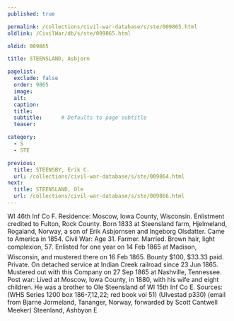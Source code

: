 ```yaml
---
published: true

permalink: /collections/civil-war-database/s/ste/009865.html
oldlink: /CivilWar/db/s/ste/009865.html

oldid: 009865

title: STEENSLAND, Asbjorn

pagelist:
  exclude: false
  order: 9865
  image: 
  alt:
  caption:
  title:
  subtitle:      # Defaults to page subtitle
  teaser:

category: 
  - S 
  - STE

previous:
  title: STEENSBY, Erik C.
  url: /collections/civil-war-database/s/ste/009864.html  
next:
  title: STEENSLAND, Ole
  url: /collections/civil-war-database/s/ste/009866.html   
---
```

WI 46th Inf Co F. Residence: Moscow, Iowa County, Wisconsin. Enlistment credited to Fulton, Rock County. Born 1833 at Steensland farm, Hjelmeland, Rogaland, Norway, a son of Erik Asbjornsen and Ingeborg Olsdatter. Came to America in 1854. Civil War: Age 31. Farmer. Married. Brown hair, light complexion, 5&#146;7&#148;. Enlisted for one year on 14 Feb 1865 at Madison, Wisconsin, and mustered there on 16 Feb 1865. Bounty $100, $33.33 paid. Private. On detached service at Indian Creek railroad since 23 Jun 1865. Mustered out with this Company on 27 Sep 1865 at Nashville, Tennessee. Post war: Lived at Moscow, Iowa County, in 1880, with his wife and eight children. He was a brother to Ole Steensland of WI 15th Inf Co E. Sources: (WHS Series 1200 box 186-7,12,22; red book vol 51) (Ulvestad p330) (email from Bjarne Jormeland, Tananger, Norway, forwarded by Scott Cantwell Meeker) &#147;Steenland, Ashbyon E&#148;